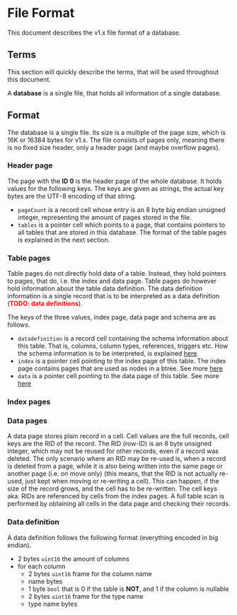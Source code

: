 # File Format
This document describes the v1.x file format of a database.

## Terms
This section will quickly describe the terms, that will be used throughout this
document.

A **database** is a single file, that holds all information of a single
database.

## Format
The database is a single file. Its size is a multiple of the page size, which is
16K or 16384 bytes for v1.x. The file consists of pages only, meaning there is
no fixed size header, only a header page (and maybe overflow pages).

### Header page
The page with the **ID 0** is the header page of the whole database. It holds
values for the following keys. The keys are given as strings, the actual key
bytes are the UTF-8 encoding of that string.

* `pageCount` is a record cell whose entry is an 8 byte big endian unsigned
  integer, representing the amount of pages stored in the file.
* `tables` is a pointer cell which points to a page, that contains pointers to
  all tables that are stored in this database. The format of the table pages is explained in the next section.

### Table pages
Table pages do not directly hold data of a table. Instead, they hold pointers to
pages, that do, i.e. the index and data page. Table pages do however hold
information about the table data definition. The data definition information is
a single record that is to be interpreted as a data definition (<span
style="color:red;">**TODO: data definitions**</span>).

The keys of the three values, index page, data page and schema are as follows.

* `datadefinition` is a record cell containing the schema information about this
  table. That is, columns, column types, references, triggers etc. How the
  schema information is to be interpreted, is explained [here](#data-definition).
* `index` is a pointer cell pointing to the index page of this table. The index
  page contains pages that are used as nodes in a btree. See more
  [here](#index-pages)
* `data` is a pointer cell pointing to the data page of this table. See more
  [here](#data-pages)

### Index pages

### Data pages
A data page stores plain record in a cell. Cell values are the full records,
cell keys are the RID of the record. The RID (row-ID) is an 8 byte unsigned
integer, which may not be reused for other records, even if a record was
deleted. The only scenario where an RID may be re-used is, when a record is
deleted from a page, while it is also being written into the same page or
another page (i.e. on move only) (this means, that the RID is not actually
re-used, just kept when moving or re-writing a cell). This can happen, if the
size of the record grows, and the cell has to be re-written. The cell keys aka.
RIDs are referenced by cells from the index pages. A full table scan is
performed by obtaining all cells in the data page and checking their records.

### Data definition
A data definition follows the following format (everything encoded in big
endian).

* 2 bytes `uint16` the amount of columns
* for each column
  * 2 bytes `uint16` frame for the column name
  * name bytes
  * 1 byte `bool` that is 0 if the table is **NOT**, and 1 if the column is
    nullable
  * 2 bytes `uint16` frame for the type name
  * type name bytes